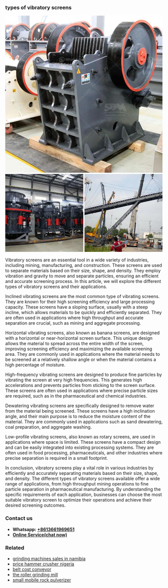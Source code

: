 <h3>types of vibratory screens</h3><img src='1708498469.jpg' alt=''><p>Vibratory screens are an essential tool in a wide variety of industries, including mining, manufacturing, and construction. These screens are used to separate materials based on their size, shape, and density. They employ vibration and gravity to move and separate particles, ensuring an efficient and accurate screening process. In this article, we will explore the different types of vibratory screens and their applications.</p><p>Inclined vibrating screens are the most common type of vibrating screens. They are known for their high screening efficiency and large processing capacity. These screens have a sloping surface, usually with a steep incline, which allows materials to be quickly and efficiently separated. They are often used in applications where high throughput and accurate separation are crucial, such as mining and aggregate processing.</p><p>Horizontal vibrating screens, also known as banana screens, are designed with a horizontal or near-horizontal screen surface. This unique design allows the material to spread across the entire width of the screen, improving screening efficiency and maximizing the available screening area. They are commonly used in applications where the material needs to be screened at a relatively shallow angle or when the material contains a high percentage of moisture.</p><p>High-frequency vibrating screens are designed to produce fine particles by vibrating the screen at very high frequencies. This generates high accelerations and prevents particles from sticking to the screen surface. These screens are often used in applications where precise particle sizes are required, such as in the pharmaceutical and chemical industries.</p><p>Dewatering vibrating screens are specifically designed to remove water from the material being screened. These screens have a high inclination angle, and their main purpose is to reduce the moisture content of the material. They are commonly used in applications such as sand dewatering, coal preparation, and aggregate washing.</p><p>Low-profile vibrating screens, also known as rotary screens, are used in applications where space is limited. These screens have a compact design and can be easily integrated into existing processing systems. They are often used in food processing, pharmaceuticals, and other industries where precise separation is required in a small footprint.</p><p>In conclusion, vibratory screens play a vital role in various industries by efficiently and accurately separating materials based on their size, shape, and density. The different types of vibratory screens available offer a wide range of applications, from high throughput mining operations to fine particle separation in pharmaceutical manufacturing. By understanding the specific requirements of each application, businesses can choose the most suitable vibratory screen to optimize their operations and achieve their desired screening outcomes.</p><h3>Contact us</h3><ul><li><strong>Whatsapp:&nbsp;<a href="https://wa.me/8613661969651">+8613661969651</a></strong></li><li><a href="https://swt.shibang-china.com/?git&amp;zhl&amp;types of vibratory screens"><strong>Online Service(chat now)</strong></a></li></ul><h3>Related</h3><ul><li><a href='grinding machines sales in namibia.md'>grinding machines sales in namibia</a></li><li><a href='price hammer crusher nigeria.md'>price hammer crusher nigeria</a></li><li><a href='belt cost conveyor.md'>belt cost conveyor</a></li><li><a href='the roller grinding mill.md'>the roller grinding mill</a></li><li><a href='small mobile rock pulverizer.md'>small mobile rock pulverizer</a></li></ul>